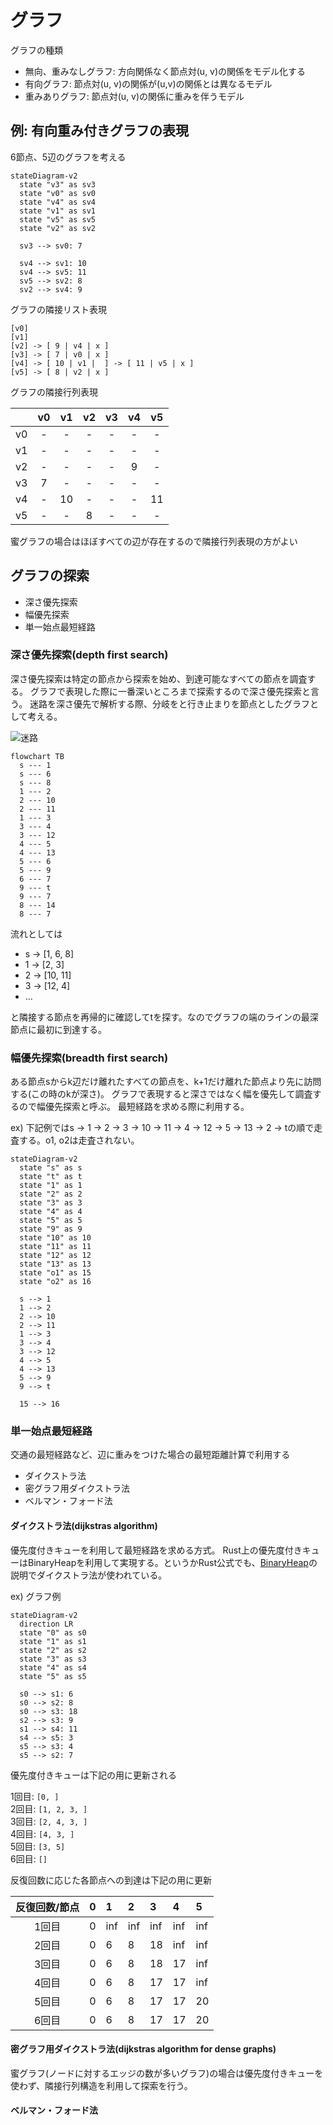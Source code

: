 # グラフ

グラフの種類

+ 無向、重みなしグラフ: 方向関係なく節点対(u, v)の関係をモデル化する
+ 有向グラフ: 節点対(u, v)の関係が(u,v)の関係とは異なるモデル
+ 重みありグラフ: 節点対(u, v)の関係に重みを伴うモデル

## 例: 有向重み付きグラフの表現

6節点、5辺のグラフを考える

```mermaid
stateDiagram-v2
  state "v3" as sv3
  state "v0" as sv0
  state "v4" as sv4
  state "v1" as sv1
  state "v5" as sv5
  state "v2" as sv2

  sv3 --> sv0: 7

  sv4 --> sv1: 10
  sv4 --> sv5: 11
  sv5 --> sv2: 8
  sv2 --> sv4: 9
```

グラフの隣接リスト表現

```text
[v0]
[v1]
[v2] -> [ 9 | v4 | x ]
[v3] -> [ 7 | v0 | x ]
[v4] -> [ 10 | v1 |  ] -> [ 11 | v5 | x ]
[v5] -> [ 8 | v2 | x ]
```

グラフの隣接行列表現

| | v0 | v1 | v2 | v3 | v4 | v5 |
| :----- | :-----: | :-----: | :-----: | :-----: | :-----:  |:-----:  |
| v0 | - |  - |  - |  - |  - |  - | 
| v1 | - |  - |  - |  - |  - |  - | 
| v2 | - | - | - | - | 9 | - |
| v3 | 7 | - | - | - | - | - |
| v4 |  - | 10 | - | - | - | 11 |
| v5 |  - | - | 8 | - | - | - |

蜜グラフの場合はほぼすべての辺が存在するので隣接行列表現の方がよい

## グラフの探索

+ 深さ優先探索
+ 幅優先探索
+ 単一始点最短経路

### 深さ優先探索(depth first search)

深さ優先探索は特定の節点から探索を始め、到達可能なすべての節点を調査する。
グラフで表現した際に一番深いところまで探索するので深さ優先探索と言う。
迷路を深さ優先で解析する際、分岐をと行き止まりを節点としたグラフとして考える。

![迷路](./img/meiro.png)

```mermaid
flowchart TB
  s --- 1
  s --- 6
  s --- 8
  1 --- 2
  2 --- 10
  2 --- 11
  1 --- 3
  3 --- 4 
  3 --- 12
  4 --- 5
  4 --- 13
  5 --- 6 
  5 --- 9
  6 --- 7
  9 --- t
  9 --- 7
  8 --- 14
  8 --- 7
```

流れとしては

+ s -> [1, 6, 8]
+ 1 -> [2, 3]
+ 2 -> [10, 11]
+ 3 -> [12, 4]
+ ...
 
と隣接する節点を再帰的に確認してtを探す。なのでグラフの端のラインの最深節点に最初に到達する。


### 幅優先探索(breadth first search)

ある節点sからk辺だけ離れたすべての節点を、k+1だけ離れた節点より先に訪問する(この時のkが深さ)。
グラフで表現すると深さではなく幅を優先して調査するので幅優先探索と呼ぶ。
最短経路を求める際に利用する。

ex) 下記例ではs -> 1 -> 2 -> 3 -> 10 -> 11 -> 4 -> 12 -> 5 -> 13 -> 2 -> tの順で走査する。o1, o2は走査されない。

```mermaid
stateDiagram-v2
  state "s" as s
  state "t" as t
  state "1" as 1
  state "2" as 2
  state "3" as 3
  state "4" as 4
  state "5" as 5
  state "9" as 9
  state "10" as 10
  state "11" as 11
  state "12" as 12
  state "13" as 13
  state "o1" as 15
  state "o2" as 16

  s --> 1
  1 --> 2
  2 --> 10
  2 --> 11
  1 --> 3
  3 --> 4 
  3 --> 12
  4 --> 5
  4 --> 13
  5 --> 9
  9 --> t

  15 --> 16
```

### 単一始点最短経路

交通の最短経路など、辺に重みをつけた場合の最短距離計算で利用する

+ ダイクストラ法
+ 密グラフ用ダイクストラ法
+ ベルマン・フォード法

#### ダイクストラ法(dijkstras algorithm)

優先度付きキューを利用して最短経路を求める方式。
Rust上の優先度付きキューはBinaryHeapを利用して実現する。というかRust公式でも、[BinaryHeap](https://doc.rust-lang.org/std/collections/binary_heap/index.html)の説明でダイクストラ法が使われている。

ex) グラフ例

```mermaid
stateDiagram-v2
  direction LR
  state "0" as s0
  state "1" as s1
  state "2" as s2
  state "3" as s3
  state "4" as s4
  state "5" as s5

  s0 --> s1: 6
  s0 --> s2: 8
  s0 --> s3: 18
  s2 --> s3: 9
  s1 --> s4: 11
  s4 --> s5: 3 
  s5 --> s3: 4 
  s5 --> s2: 7
```

優先度付きキューは下記の用に更新される

1回目: `[0, ]`<br/>
2回目: `[1, 2, 3, ]`<br/>
3回目: `[2, 4, 3, ]`<br/>
4回目: `[4, 3, ]`<br/>
5回目: `[3, 5]`<br/>
6回目: `[]`<br/>

反復回数に応じた各節点への到達は下記の用に更新

| 反復回数/節点 | 0 | 1 | 2 | 3 | 4 | 5 |
| :-----: | :----- | :----- | :----- | :----- | :----- | :----- |
| 1回目 | 0 | inf | inf | inf | inf | inf |
| 2回目 | 0 | 6| 8| 18| inf | inf |
| 3回目 | 0 | 6| 8| 18| 17 | inf |
| 4回目 | 0 | 6| 8| 17 | 17 | inf |
| 5回目 | 0 | 6| 8| 17 | 17 | 20 |
| 6回目 | 0 | 6| 8| 17 | 17 | 20 |


#### 密グラフ用ダイクストラ法(dijkstras algorithm for dense graphs)

蜜グラフ(ノードに対するエッジの数が多いグラフ)の場合は優先度付きキューを使わず、隣接行列構造を利用して探索を行う。

#### ベルマン・フォード法